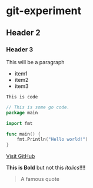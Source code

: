 # git-experiment

## Header 2

### Header 3

This will be a paragraph

- item1
- item2
- item3

`This is code`

```go
// This is some go code.
package main

import fmt

func main() {
	fmt.Println("Hello world!")
}
```

[Visit GitHub](https://github.com)

**This is Bold** but not this _italics_!!!!

>A famous quote
